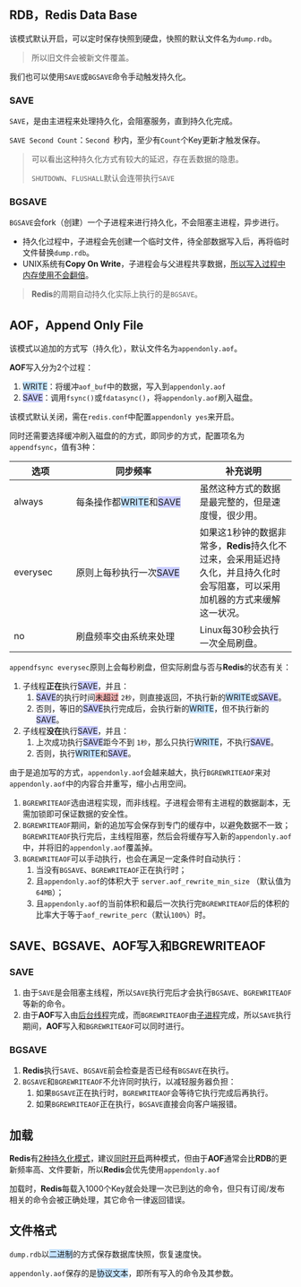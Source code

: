## RDB，Redis Data Base

该模式默认开启，可以定时保存快照到硬盘，快照的默认文件名为`dump.rdb`。

> 所以旧文件会被新文件覆盖。

我们也可以使用`SAVE`或`BGSAVE`命令手动触发持久化。

### SAVE

`SAVE`，是由主进程来处理持久化，会阻塞服务，直到持久化完成。

`SAVE Second Count`：`Second `秒内，至少有`Count`个Key更新才触发保存。

> 可以看出这种持久化方式有较大的延迟，存在丢数据的隐患。
>
> `SHUTDOWN`、`FLUSHALL`默认会连带执行`SAVE`

### BGSAVE

`BGSAVE`会fork（创建）一个子进程来进行持久化，不会阻塞主进程，异步进行。

- 持久化过程中，子进程会先创建一个临时文件，待全部数据写入后，再将临时文件替换`dump.rdb`。
- UNIX系统有**Copy On Write**，子进程会与父进程共享数据，[所以写入过程中内存使用不会翻倍](https://www.cnblogs.com/shangxiaofei/p/5535428.html)。

> **Redis**的周期自动持久化实际上执行的是`BGSAVE`。



## AOF，Append Only File

该模式以追加的方式写（持久化），默认文件名为`appendonly.aof`。

**AOF**写入分为2个过程：

1. <span style=background:#c2e2ff>WRITE</span>：将缓冲`aof_buf`中的数据，写入到`appendonly.aof`
2. <span style=background:#c9ccff>SAVE</span>：调用`fsync()`或`fdatasync()`，将`appendonly.aof`刷入磁盘。

该模式默认关闭，需在`redis.conf`中配置`appendonly yes`来开启。

同时还需要选择缓冲刷入磁盘的的方式，即同步的方式，配置项名为`appendfsync`，值有3种：

<table>
   <thead>
      <tr>
         <th style="width: 95px">选项</th>
         <th style="width: 205px">同步频率</th>
         <th style="width: auto">补充说明</th>
      </tr>
   </thead>
   <tbody>
      <tr>
         <td>always</td>
         <td>每条操作都<span style=background:#c2e2ff>WRITE</span>和<span style=background:#c9ccff>SAVE</span></td>
         <td>虽然这种方式的数据是最完整的，但是速度慢，很少用。</td>
      </tr>
      <tr>
         <td>everysec</td>
         <td>原则上每秒执行一次<span style=background:#c9ccff>SAVE</span></td>
         <td>如果这1秒钟的数据非常多，<span style="font-weight: bolder">Redis</span>持久化不过来，会采用延迟持久化，并且持久化时会写阻塞，可以采用加机器的方式来缓解这一状况。</td>
      </tr>
      <tr>
         <td>no</td>
         <td>刷盘频率交由系统来处理</td>
         <td>Linux每30秒会执行一次全局刷盘。</td>
      </tr>
   </tbody>
</table>

`appendfsync everysec`原则上会每秒刷盘，但实际刷盘与否与**Redis**的状态有关：

1. 子线程**正在**执行<span style=background:#c9ccff>SAVE</span>，并且：
   1. <span style=background:#c9ccff>SAVE</span>的执行时间<span style=background:#ffb8b8>未超过</span> `2秒`，则直接返回，不执行新的<span style=background:#c2e2ff>WRITE</span>或<span style=background:#c9ccff>SAVE</span>。
   2. 否则，等旧的<span style=background:#c9ccff>SAVE</span>执行完成后，会执行新的<span style=background:#c2e2ff>WRITE</span>，但不执行新的<span style=background:#c9ccff>SAVE</span>。
2. 子线程**没在**执行<span style=background:#c9ccff>SAVE</span>，并且：
   1. 上次成功执行<span style=background:#c9ccff>SAVE</span>距今不到 `1秒`，那么只执行<span style=background:#c2e2ff>WRITE</span>，不执行<span style=background:#c9ccff>SAVE</span>。
   2. 否则，执行<span style=background:#c2e2ff>WRITE</span>和<span style=background:#c9ccff>SAVE</span>。

由于是追加写的方式，`appendonly.aof`会越来越大，执行`BGREWRITEAOF`来对`appendonly.aof`中的内容合并重写，缩小占用空间。

1. `BGREWRITEAOF`选由进程实现，而非线程。子进程会带有主进程的数据副本，无需加锁即可保证数据的安全性。
2. `BGREWRITEAOF`期间，新的追加写会保存到专门的缓存中，以避免数据不一致；`BGREWRITEAOF`执行完后，主线程阻塞，然后会将缓存写入新的`appendonly.aof`中，并将旧的`appendonly.aof`覆盖掉。
3. `BGREWRITEAOF`可以手动执行，也会在满足一定条件时自动执行：
   1. 当没有`BGSAVE`、`BGREWRITEAOF`正在执行时；
   2. 且`appendonly.aof`的体积大于 `server.aof_rewrite_min_size` （默认值为`64MB`）；
   3. 且`appendonly.aof`的当前体积和最后一次执行完`BGREWRITEAOF`后的体积的比率大于等于`aof_rewrite_perc`（默认`100%`）时。



## SAVE、BGSAVE、AOF写入和BGREWRITEAOF

### SAVE

1. 由于`SAVE`是会阻塞主线程，所以`SAVE`执行完后才会执行`BGSAVE`、`BGREWRITEAOF`等新的命令。
2. 由于**AOF**写入由<u>后台线程</u>完成，而`BGREWRITEAOF`由<u>子进程</u>完成，所以`SAVE`执行期间，**AOF**写入和`BGREWRITEAOF`可以同时进行。

### BGSAVE

1. **Redis**执行`SAVE`、`BGSAVE`前会检查是否已经有`BGSAVE`在执行。
2. `BGSAVE`和`BGREWRITEAOF`不允许同时执行，以减轻服务器负担：
   1. 如果`BGSAVE`正在执行时，`BGREWRITEAOF`会等待它执行完成后再执行。
   2. 如果`BGREWRITEAOF`正在执行，`BGSAVE`直接会向客户端报错。



## 加载

**Redis**有[2种持久化模式](https://blog.csdn.net/weixin_42683679/article/details/81092985)，建议[同时开启](https://blog.csdn.net/ThinkWon/article/details/103522351)两种模式，但由于**AOF**通常会比**RDB**的更新频率高、文件要新，所以**Redis**会优先使用`appendonly.aof`

加载时，**Redis**每载入1000个Key就会处理一次已到达的命令，但只有订阅/发布相关的命令会被正确处理，其它命令一律返回错误。



## 文件格式

`dump.rdb`以<span style=background:#c2e2ff>二进制</span>的方式保存数据库快照，恢复速度快。

`appendonly.aof`保存的是<span style=background:#c2e2ff>协议文本</span>，即所有写入的命令及其参数。
